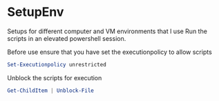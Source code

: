 # SetupEnv
Setups for different computer and VM environments that I use
Run the scripts in an elevated powershell session.

Before use ensure that you have set the executionpolicy to allow scripts

```ps1
Set-Executionpolicy unrestricted
```

Unblock the scripts for execution

```ps1
Get-ChildItem | Unblock-File
```
